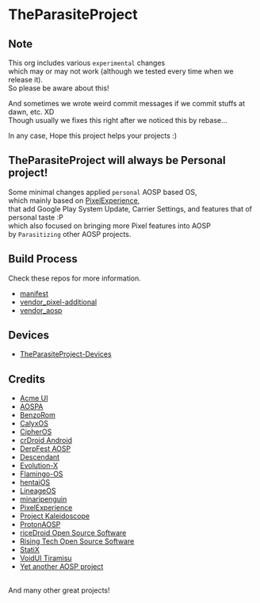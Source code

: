 # TheParasiteProject

## Note

This org includes various `experimental` changes<br/>
which may or may not work (although we tested every time when we release it).<br/>
So please be aware about this!

And sometimes we wrote weird commit messages if we commit stuffs at dawn, etc. XD<br/>
Though usually we fixes this right after we noticed this by rebase...

In any case, Hope this project helps your projects :)

## TheParasiteProject will always be Personal project!

Some minimal changes applied `personal` AOSP based OS,<br/>
which mainly based on [PixelExperience](https://github.com/PixelExperience),</br>
that add Google Play System Update, Carrier Settings, and features that of personal taste :P<br/>
which also focused on bringing more Pixel features into AOSP<br/>
by `Parasitizing` other AOSP projects.

## Build Process

Check these repos for more information.

- [manifest](https://github.com/TheParasiteProject/manifest)
- [vendor_pixel-additional](https://github.com/TheParasiteProject/vendor_pixel-additional)
- [vendor_aosp](https://github.com/TheParasiteProject/vendor_aosp)

## Devices

- [TheParasiteProject-Devices](https://github.com/TheParasiteProject-Devices)

## Credits

- [Acme UI](https://github.com/AcmeUI)
- [AOSPA](https://github.com/AOSPA)
- [BenzoRom](https://github.com/BenzoRom)
- [CalyxOS](https://github.com/CalyxOS)
- [CipherOS](https://github.com/CipherOS)
- [crDroid Android](https://github.com/crdroidandroid)
- [DerpFest AOSP](https://github.com/DerpFest-AOSP)
- [Descendant](https://github.com/Descendant-XI)
- [Evolution-X](https://github.com/Evolution-X)
- [Flamingo-OS](https://github.com/Flamingo-OS)
- [hentaiOS](https://github.com/hentaiOS)
- [LineageOS](https://github.com/LineageOS)
- [minaripenguin](https://github.com/minaripenguin)
- [PixelExperience](https://github.com/PixelExperience)
- [Project Kaleidoscope](https://github.com/Project-Kaleidoscope)
- [ProtonAOSP](https://github.com/protonAOSP)
- [riceDroid Open Source Software](https://github.com/ricedroidOSS)
- [Rising Tech Open Source Software](https://github.com/RisingTechOSS)
- [StatiX](https://github.com/StatiXOS)
- [VoidUI Tiramisu](https://github.com/VoidUI-Tiramisu)
- [Yet another AOSP project](https://github.com/yaap)

<br/>
And many other great projects!
